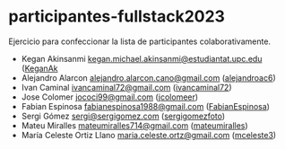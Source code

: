 # participantes-fullstack2023

Ejercicio para confeccionar la lista de participantes colaborativamente.

- Kegan Akinsanmi <kegan.michael.akinsanmi@estudiantat.upc.edu> ([KeganAk](https://github.com/KeganAk)
- Alejandro Alarcon <alejandro.alarcon.cano@gmail.com> ([alejandroac6](https://github.com/alejandroac6))
- Ivan Caminal <ivancaminal72@gmail.com> ([ivancaminal72](https://github.com/ivancaminal72))
- Jose Colomer <jococi99@gmail.com> ([jcolomeer](https://github.com/jcolomeer))
- Fabian Espinosa fabianespinosa1988@gmail.com ([FabianEspinosa](https://github.com/FabianEspinosa))
- Sergi Gómez <sergi@sergigomez.com> ([sergigomezfoto](https://github.com/sergigomezfoto))
- Mateu Miralles <mateumiralles714@gmail.com> ([mateumiralles](https://github.com/mateumiralles))
- María Celeste Ortiz Llano <maria.celeste.ortz@gmail.com> ([mceleste3](https://github.com/mceleste3))

